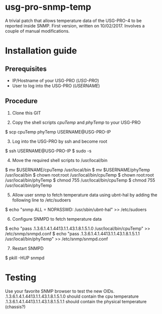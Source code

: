 # usg-pro-snmp-temp

A trivial patch that allows temperature data of the USG-PRO-4 to be reported inside SNMP.
First version, written on 10/02/2017. Involves a couple of manual modifications.


# Installation guide

## Prerequisites

* IP/Hostname of your USG-PRO (*USG-PRO*)
* User to log into the USG-PRO (*USERNAME*)

## Procedure

1. Clone this GIT

2. Copy the shell scripts <i>cpuTemp</i> and <i>phyTemp</i> to your USG-PRO

$ scp cpuTemp phyTemp USERNAME@USG-PRO-IP

3. Log into the USG-PRO by ssh and become root

$ ssh USERNAME@USG-PRO-IP
$ sudo -s

4. Move the required shell scripts to /usr/local/bin

$ mv $USERNAME/cpuTemp /usr/local/bin
$ mv $USERNAME/phyTemp /usr/local/bin
$ chown root:root /usr/local/bin/cpuTemp
$ chown root:root /usr/local/bin/phyTemp
$ chmod 755 /usr/local/bin/cpuTemp
$ chmod 755 /usr/local/bin/phyTemp

5. Allow user snmp to fetch temperature data using ubnt-hal by adding the following line to /etc/sudoers

$ echo "snmp     ALL = NOPASSWD: /usr/sbin/ubnt-hal" >> /etc/sudoers

6. Configure SNMPD to fetch temperature data

$ echo "pass .1.3.6.1.4.1.4413.1.1.43.1.8.1.5.1.0 /usr/local/bin/cpuTemp" >> /etc/snmp/snmpd.conf
$ echo "pass .1.3.6.1.4.1.4413.1.1.43.1.8.1.5.1.1 /usr/local/bin/phyTemp" >> /etc/snmp/snmpd.conf

7. Restart SNMPD

$ pkill -HUP snmpd

# Testing

Use your favorite SNMP browser to test the new OIDs.
.1.3.6.1.4.1.4413.1.1.43.1.8.1.5.1.0 should contain the cpu temperature
.1.3.6.1.4.1.4413.1.1.43.1.8.1.5.1.1 should contain the physical temperature (chassis?)

